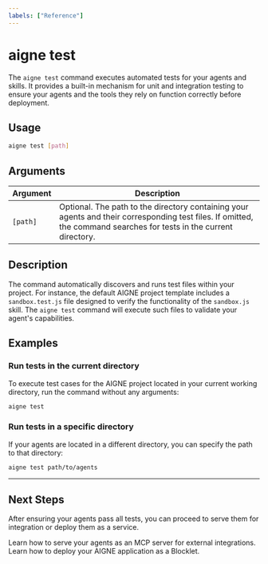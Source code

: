 ```yaml
---
labels: ["Reference"]
---
```


# aigne test

The `aigne test` command executes automated tests for your agents and skills. It provides a built-in mechanism for unit and integration testing to ensure your agents and the tools they rely on function correctly before deployment.

## Usage

```bash Basic Syntax icon=lucide:terminal
aigne test [path]
```

## Arguments

| Argument      | Description                                                                                                |
|---------------|------------------------------------------------------------------------------------------------------------|
| `[path]`      | Optional. The path to the directory containing your agents and their corresponding test files. If omitted, the command searches for tests in the current directory. |

## Description

The command automatically discovers and runs test files within your project. For instance, the default AIGNE project template includes a `sandbox.test.js` file designed to verify the functionality of the `sandbox.js` skill. The `aigne test` command will execute such files to validate your agent's capabilities.

## Examples

### Run tests in the current directory

To execute test cases for the AIGNE project located in your current working directory, run the command without any arguments:

```bash icon=lucide:terminal
aigne test
```

### Run tests in a specific directory

If your agents are located in a different directory, you can specify the path to that directory:

```bash icon=lucide:terminal
aigne test path/to/agents
```

---

## Next Steps

After ensuring your agents pass all tests, you can proceed to serve them for integration or deploy them as a service.

<x-cards>
  <x-card data-title="aigne serve-mcp" data-icon="lucide:server" data-href="/command-reference/serve-mcp">
    Learn how to serve your agents as an MCP server for external integrations.
  </x-card>
  <x-card data-title="aigne deploy" data-icon="lucide:rocket" data-href="/command-reference/deploy">
    Learn how to deploy your AIGNE application as a Blocklet.
  </x-card>
</x-cards>